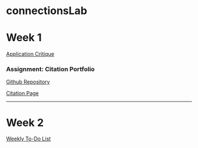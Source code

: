 # connectionsLab

# Week 1

[Application Critique](https://github.com/Soojin-Lee0819/connectionsLab/blob/main/Week1/Application-Review.md)

### Assignment: Citation Portfolio

[Github Repository](https://github.com/Soojin-Lee0819/Connections-Lab-Week-1-Portfolio-Page)


[Citation Page](https://soojin-lee0819.github.io/Connections-Lab-Week-1-Portfolio-Page/)
___

# Week 2
[Weekly To-Do List](https://github.com/Soojin-Lee0819/connectionsLab/tree/main/Week2)

